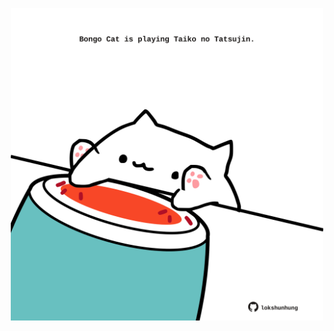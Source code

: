 <!-- built at 29/01/2025, 17:00:42 UTC -->
<p align="center">
  <img width="500" height="500" src="./ReadmeImage.svg">
</p>
